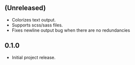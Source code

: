 ## (Unreleased) ##

* Colorizes text output.
* Supports scss/sass files.
* Fixes newline output bug when there are no redundancies

## 0.1.0 ##

* Initial project release.
